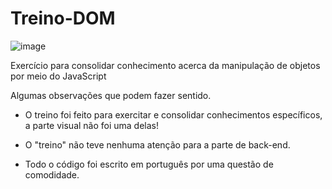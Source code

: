 <h1> Treino-DOM</h1>

![image](https://user-images.githubusercontent.com/108037292/233717808-1c8f16d7-d94b-4611-9a23-a7b7451ccce6.png)


Exercício para consolidar conhecimento acerca da manipulação de objetos por meio do JavaScript





<p>Algumas observações que podem fazer sentido.</p>
<ul>
<li><p>O treino foi feito para exercitar e consolidar conhecimentos específicos, a parte visual não foi uma delas!</p></li>
<li><p> O "treino" não teve nenhuma atenção para a parte de back-end.</p></li>
<li><p>Todo o código foi escrito em português por uma questão de comodidade.</p></li>
</ul>
